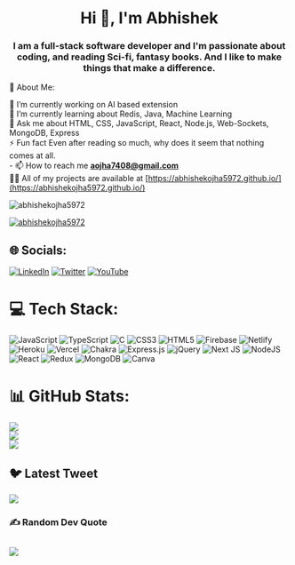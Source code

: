 <!-- [![MasterHead](https://www.freepik.com/free-vector/cartoon-banner-code-testing_9668913.htm#query=software%20development%20banner&position=6&from_view=keyword&track=ais)].(https://abhishekojha5972.github.io/) -->
<h1 align="center">Hi 👋, I'm Abhishek</h1>
<h3 align="center">I am a full-stack software developer and I'm passionate about coding, and reading Sci-fi, fantasy books.
And I like to make things that make a difference.</h3>
💫 About Me:

🔭 I’m currently working on AI based extension<br>🌱 I’m currently learning about Redis, Java, Machine Learning<br>💬 Ask me about HTML, CSS, JavaScript, React, Node.js, Web-Sockets, MongoDB, Express<br>⚡ Fun fact Even after reading so much, why does it seem that nothing comes at all.<br>- 📫 How to reach me **aojha7408@gmail.com** <br> 👨‍💻 All of my projects are available at [https://abhishekojha5972.github.io/](https://abhishekojha5972.github.io/)
<p align="left"> <img src="https://komarev.com/ghpvc/?username=abhishekojha5972&label=Profile%20views&color=0e75b6&style=flat" alt="abhishekojha5972" /> </p>

<p align="left"> <a href="https://github.com/ryo-ma/github-profile-trophy"><img src="https://github-profile-trophy.vercel.app/?username=abhishekojha5972" alt="abhishekojha5972" /></a> </p>

## 🌐 Socials:
[![LinkedIn](https://img.shields.io/badge/LinkedIn-%230077B5.svg?logo=linkedin&logoColor=white)](https://linkedin.com/in/abhishek-ojha-03794b1aa) [![Twitter](https://img.shields.io/badge/Twitter-%231DA1F2.svg?logo=Twitter&logoColor=white)](https://twitter.com/aojha7408) [![YouTube](https://img.shields.io/badge/YouTube-%23FF0000.svg?logo=YouTube&logoColor=white)](https://www.youtube.com/channel/UCB9Oq84KgUBarc4a3rGKMXA) 

# 💻 Tech Stack:
![JavaScript](https://img.shields.io/badge/javascript-%23323330.svg?style=for-the-badge&logo=javascript&logoColor=%23F7DF1E) ![TypeScript](https://img.shields.io/badge/typescript-%23007ACC.svg?style=for-the-badge&logo=typescript&logoColor=white) ![C](https://img.shields.io/badge/c-%2300599C.svg?style=for-the-badge&logo=c&logoColor=white) ![CSS3](https://img.shields.io/badge/css3-%231572B6.svg?style=for-the-badge&logo=css3&logoColor=white) ![HTML5](https://img.shields.io/badge/html5-%23E34F26.svg?style=for-the-badge&logo=html5&logoColor=white) ![Firebase](https://img.shields.io/badge/firebase-%23039BE5.svg?style=for-the-badge&logo=firebase) ![Netlify](https://img.shields.io/badge/netlify-%23000000.svg?style=for-the-badge&logo=netlify&logoColor=#00C7B7) ![Heroku](https://img.shields.io/badge/heroku-%23430098.svg?style=for-the-badge&logo=heroku&logoColor=white) ![Vercel](https://img.shields.io/badge/vercel-%23000000.svg?style=for-the-badge&logo=vercel&logoColor=white) ![Chakra](https://img.shields.io/badge/chakra-%234ED1C5.svg?style=for-the-badge&logo=chakraui&logoColor=white) ![Express.js](https://img.shields.io/badge/express.js-%23404d59.svg?style=for-the-badge&logo=express&logoColor=%2361DAFB) ![jQuery](https://img.shields.io/badge/jquery-%230769AD.svg?style=for-the-badge&logo=jquery&logoColor=white) ![Next JS](https://img.shields.io/badge/Next-black?style=for-the-badge&logo=next.js&logoColor=white) ![NodeJS](https://img.shields.io/badge/node.js-6DA55F?style=for-the-badge&logo=node.js&logoColor=white) ![React](https://img.shields.io/badge/react-%2320232a.svg?style=for-the-badge&logo=react&logoColor=%2361DAFB) ![Redux](https://img.shields.io/badge/redux-%23593d88.svg?style=for-the-badge&logo=redux&logoColor=white) ![MongoDB](https://img.shields.io/badge/MongoDB-%234ea94b.svg?style=for-the-badge&logo=mongodb&logoColor=white) ![Canva](https://img.shields.io/badge/Canva-%2300C4CC.svg?style=for-the-badge&logo=Canva&logoColor=white)
# 📊 GitHub Stats:
![](https://github-readme-stats.vercel.app/api?username=AbhishekOjha5972&theme=dark&hide_border=true&include_all_commits=false&count_private=false)<br/>
![](https://github-readme-streak-stats.herokuapp.com/?user=AbhishekOjha5972&theme=dark&hide_border=true)<br/>
![](https://github-readme-stats.vercel.app/api/top-langs/?username=AbhishekOjha5972&theme=dark&hide_border=true&include_all_commits=false&count_private=false&layout=compact)

## 🐦 Latest Tweet
[![](https://gtce.itsvg.in/api?username=aojha7408)](https://github.com/VishwaGauravIn/github-twitter-card-embed)

### ✍️ Random Dev Quote
![](https://quotes-github-readme.vercel.app/api?type=horizontal&theme=radical)
---
<!-- [![](https://visitcount.itsvg.in/api?id=AbhishekOjha5972&icon=0&color=0)](https://visitcount.itsvg.in) -->

<!-- Proudly created with GPRM ( https://gprm.itsvg.in ) -->
